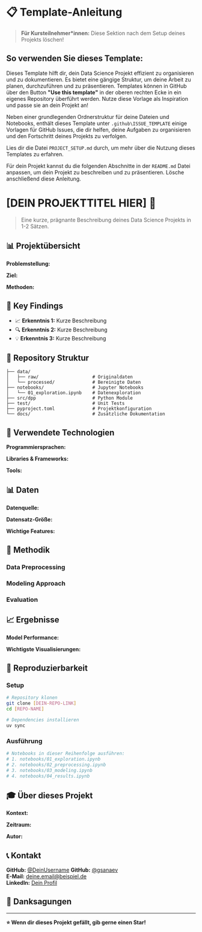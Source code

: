 # 📋 Template-Anleitung

> **Für Kursteilnehmer*innen:** Diese Sektion nach dem Setup deines Projekts löschen!

## So verwenden Sie dieses Template:
Dieses Template hilft dir, dein Data Science Projekt effizient zu organisieren und zu dokumentieren. Es bietet eine gängige Struktur, um deine Arbeit zu planen, durchzuführen und zu präsentieren. Templates können in GitHub über den Button **"Use this template"** in der oberen rechten Ecke in ein eigenes Repository überführt werden. Nutze diese Vorlage als Inspiration und passe sie an dein Projekt an! 

Neben einer grundlegenden Ordnerstruktur für deine Dateien und Notebooks, enthält dieses Template unter `.github\ISSUE_TEMPLATE` einige Vorlagen für GitHub Issues, die dir helfen, deine Aufgaben zu organisieren und den Fortschritt deines Projekts zu verfolgen.

Lies dir die Datei `PROJECT_SETUP.md` durch, um mehr über die Nutzung dieses Templates zu erfahren.

Für dein Projekt kannst du die folgenden Abschnitte in der `README.md` Datei anpassen, um dein Projekt zu beschreiben und zu präsentieren. Lösche anschließend diese Anleitung.


# [DEIN PROJEKTTITEL HIER] 🚀

> Eine kurze, prägnante Beschreibung deines Data Science Projekts in 1-2 Sätzen.

## 📊 Projektübersicht

**Problemstellung:** 
<!-- Beschreibe das Problem, das du lösen möchtest -->

**Ziel:** 
<!-- Was ist das Hauptziel deines Projekts? -->

**Methoden:** 
<!-- Welche Techniken/Algorithmen verwendest du? -->

## 🎯 Key Findings

<!-- Hier deine wichtigsten Erkenntnisse in 3-5 Bullet Points -->
- 📈 **Erkenntnis 1:** Kurze Beschreibung
- 🔍 **Erkenntnis 2:** Kurze Beschreibung  
- 💡 **Erkenntnis 3:** Kurze Beschreibung

## 📁 Repository Struktur

```
├── data/
│   ├── raw/                    # Originaldaten
│   └── processed/              # Bereinigte Daten
├── notebooks/                  # Jupyter Notebooks
│   └── 01_exploration.ipynb    # Datenexploration
├── src/dpp                     # Python Module
├── test/                       # Unit Tests
├── pyproject.toml              # Projektkonfiguration
└── docs/                       # Zusätzliche Dokumentation
```

## 🔧 Verwendete Technologien

**Programmiersprachen:**
<!-- z.B. Python, R, SQL -->

**Libraries & Frameworks:**
<!-- z.B. pandas, scikit-learn, matplotlib, etc. -->

**Tools:**
<!-- z.B. Jupyter, Git, Docker, etc. -->

## 📊 Daten

**Datenquelle:** 
<!-- Woher kommen deine Daten? -->

**Datensatz-Größe:** 
<!-- Anzahl Zeilen/Spalten, Dateigröße -->

**Wichtige Features:** 
<!-- Beschreibung der wichtigsten Variablen -->

## 🤖 Methodik

### Data Preprocessing
<!-- Kurze Beschreibung deiner Datenbereinigung -->

### Modeling Approach  
<!-- Welche Modelle hast du getestet? -->

### Evaluation
<!-- Wie hast du die Ergebnisse bewertet? -->

## 📈 Ergebnisse

**Model Performance:**
<!-- Deine besten Metriken (Accuracy, RMSE, etc.) -->

**Wichtigste Visualisierungen:**
<!-- Verweis auf Key-Plots in deinen Notebooks -->

## 🚀 Reproduzierbarkeit

### Setup
```bash
# Repository klonen
git clone [DEIN-REPO-LINK]
cd [REPO-NAME]

# Dependencies installieren
uv sync
```

### Ausführung
```bash
# Notebooks in dieser Reihenfolge ausführen:
# 1. notebooks/01_exploration.ipynb
# 2. notebooks/02_preprocessing.ipynb  
# 3. notebooks/03_modeling.ipynb
# 4. notebooks/04_results.ipynb
```


## 🎓 Über dieses Projekt

**Kontext:** 
<!-- Im Rahmen welches Kurses/welcher Veranstaltung? -->

**Zeitraum:** 
<!-- Wann hast du das Projekt durchgeführt? -->

**Autor:** 
<!-- Dein Name -->

## 📞 Kontakt

**GitHub:** [@DeinUsername](https://github.com/DeinUsername)
**GitHub:** [@gsanaev](https://github.com/gsanaev)  
**E-Mail:** deine.email@beispiel.de  
**LinkedIn:** [Dein Profil](https://linkedin.com/in/dein-profil)

## 🙏 Danksagungen

<!-- Hier kannst du Personen oder Ressourcen erwähnen, die dir geholfen haben -->

---

**⭐ Wenn dir dieses Projekt gefällt, gib gerne einen Star!**

